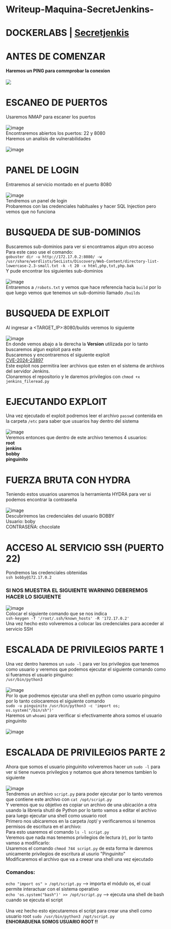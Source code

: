 # Writeup-Maquina-SecretJenkins-
# DOCKERLABS | [Secretjenkis](https://dockerlabs.es/#/)

# ANTES DE COMENZAR
#### Haremos un PING para commprobar la conexion
<img src="https://github.com/user-attachments/assets/95bba54f-bc89-48af-a70e-f6445d243f25">

# ESCANEO DE PUERTOS 
Usaremos NMAP para escaner los puertos
<br> <br>
![image](https://github.com/user-attachments/assets/ee7ef15c-a0e5-4fa3-8514-eaf1d18e09b4)
<br>
Encontraremos abiertos los puertos: 22 y 8080
<br>
Haremos un analisis de vulnerabilidades
<br> <br>
![image](https://github.com/user-attachments/assets/b5464808-b401-4eeb-964b-c2ada6dbb8fe)

# PANEL DE LOGIN
Entraremos al servicio montado en el puerto 8080
<br> <br>
![image](https://github.com/user-attachments/assets/5194f976-ffbe-4684-bfc6-56cc339545d5)
<br>
Tendremos un panel de login <br>
Probaremos con las credenciales habituales y hacer SQL Injection pero vemos que no funciona
<br>

# BUSQUEDA DE SUB-DOMINIOS
Buscaremos sub-dominios para ver si encontramos algun otro acceso 
<br> 
Para este caso use el comando:
<br>
`gobuster dir -u http://172.17.0.2:8080/ -w /usr/share/wordlists/SecLists/Discovery/Web-Content/directory-list-lowercase-2.3-small.txt -k -t 20 -x html,php,txt,php.bak`
<br>
Y pude encontrar los siguientes sub-dominios
<br> <br>
![image](https://github.com/user-attachments/assets/058cd243-8b4f-4113-bdf7-61e24d1ffc46)
<br>
Entraremos a `/robots.txt` y vemos que hace referencia hacia `build` por lo que luego vemos que tenemos un sub-dominio llamado `/builds`

# BUSQUEDA DE EXPLOIT
Al ingresar a <TARGET_IP>:8080/builds veremos lo siguiente
<br> <br>
![image](https://github.com/user-attachments/assets/2dd79dc6-7c42-4947-98a3-70565d91ec09)
<br>
En donde vemos abajo a la derecha la <b>Version</b> utilizada por lo tanto buscaremos algun exploit para este
<br>
Buscaremos y encontraremos el siguiente exploit <br>
[CVE-2024-23897](https://github.com/godylockz/CVE-2024-23897)
<br>
Este exploit nos permitira leer archivos que esten en el sistema de archivos del servidor Jenkins.
<br>
Clonaremos el repositorio y le daremos privilegios con `chmod +x jenkins_fileread.py `
# EJECUTANDO EXPLOIT
Una vez ejecutado el exploit podremos leer el archivo `passwd` contenida en la carpeta `/etc` para saber que usuarios hay dentro del sistema
<br> <br>
![image](https://github.com/user-attachments/assets/c8c3f91a-3d79-44d0-8748-27e9b85afbdf)
<br>
Veremos entonces que dentro de este archivo tenemos 4 usuarios: <br>
<b>root</b> <br>
<b>jenkins</b> <br>
<b>bobby</b> <br>
<b>pinguinito</b> <br>

# FUERZA BRUTA CON HYDRA
Teniendo estos usuarios usaremos la herramienta HYDRA para ver si podemos encontrar la contraseña
<br> <br>
![image](https://github.com/user-attachments/assets/65d58cfe-bba0-4671-9fb6-a44b83ae0351)
<br>
Descubriremos las credenciales del usuario BOBBY <br>
Usuario: boby <br>
CONTRASEÑA: chocolate

# ACCESO AL SERVICIO SSH (PUERTO 22)
Pondremos las credenciales obtenidas
<br>
`ssh bobby@172.17.0.2`
<br>
### SI NOS MUESTRA EL SIGUIENTE WARNING DEBEREMOS HACER LO SIGUIENTE
![image](https://github.com/user-attachments/assets/25b97a85-bd08-4262-8684-2a9619f8ee80)
<br>
Colocar el siguiente comando que se nos indica <br>
`ssh-keygen -f '/root/.ssh/known_hosts' -R '172.17.0.2'`
<br>
Una vez hecho esto volveremos a colocar las credenciales para acceder al servicio SSH

# ESCALADA DE PRIVILEGIOS PARTE 1
Una vez dentro haremos un `sudo -l` para ver los privilegios que tenemos como usuario y veremos que podemos ejecutar el siguiente comando como si fueramos el usuario pinguino:
<br>
`/usr/bin/python3`
<br> <br>
![image](https://github.com/user-attachments/assets/7ca66ed8-5955-4092-858c-6dab23248cd0)
<br>
Por lo que podremos ejecutar una shell en python como usuario pinguino por lo tanto colocaremos el siguiente comando
<br>
`sudo -u pinguinito /usr/bin/python3 -c 'import os; os.system("/bin/sh")'`
<br>
Haremos un `whoami` para verificar si efectivamente ahora somos el usuario pinguinito
<br> <br>
![image](https://github.com/user-attachments/assets/e99f7137-9599-40be-a30a-b8a2a2e7c06f)

# ESCALADA DE PRIVILEGIOS PARTE 2
Ahora que somos el usuario pinguinito volveremos hacer un `sudo -l` para ver si tiene nuevos privilegios y notamos que ahora tenemos tambien lo siguiente
<br> <br>
![image](https://github.com/user-attachments/assets/7dc96153-fe46-4112-9e14-bc17fc950c76)
<br>
Tendremos un archivo `script.py` para poder ejecutar por lo tanto veremos que contiene este archivo con `cat /opt/script.py`
<br> 
Y veremos que su objetivo es copiar un archivo de una ubicación a otra usando la librería shutil de Python por lo tanto vamos a editar el archivo para luego ejecutar una shell como usuario root
<br>
Primero nos ubicaremos en la carpeta /opt/ y verificaremos si tenemos permisos de escritura en el archivo:
<br>
Para esto usaremos el comando `ls -l script.py` <br>
Veremos que nada mas tenemos privilegios de lectura (r), por lo tanto vamso a modificarlo:
<br>
Usaremos el comando `chmod 744 script.py` de esta forma le daremos unicamente privilegios de escritura al usurio "Pinguinito"
<br> 
Modificaremos el archivo que va a creear una shell una vez ejecutado
<br>
### Comandos: 
`echo "import os" > /opt/script.py`  -->  importa el módulo os, el cual permite interactuar con el sistema operativo <br>
`echo 'os.system("bash")' >> /opt/script.py` --> ejecuta una shell de bash cuando se ejecuta el script <br>
<br>
Una vez hecho esto ejecutaremos el script para crear una shell como usuario root
`sudo /usr/bin/python3 /opt/script.py` 
<br>
<b>ENHORABUENA SOMOS USUARIO ROOT !!</b>
